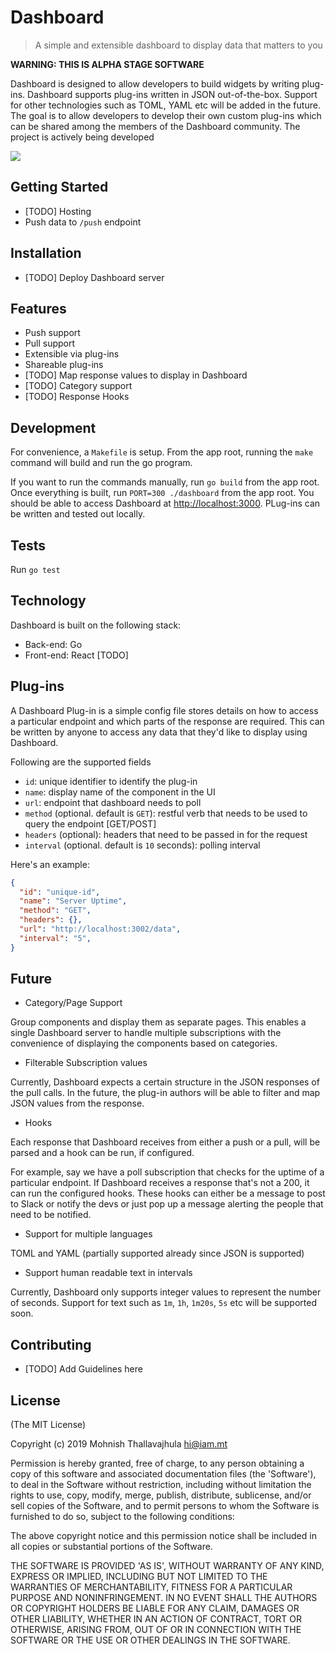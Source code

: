 # Dashboard

> A simple and extensible dashboard to display data that matters to you

**WARNING: THIS IS ALPHA STAGE SOFTWARE**

Dashboard is designed to allow developers to build widgets by writing plug-ins. Dashboard supports plug-ins written in JSON out-of-the-box. Support for other technologies such as TOML, YAML etc will be added in the future. The goal is to allow developers to develop their own custom plug-ins which can be shared among the members of the Dashboard community. The project is actively being developed

![](https://i.imgur.com/r4Dla3J.png)


## Getting Started

* [TODO] Hosting
* Push data to `/push` endpoint

## Installation

* [TODO] Deploy Dashboard server

## Features

* Push support
* Pull support
* Extensible via plug-ins
* Shareable plug-ins
* [TODO] Map response values to display in Dashboard
* [TODO] Category support
* [TODO] Response Hooks

## Development

For convenience, a `Makefile` is setup. From the app root, running the `make` command will build and run the go program.

If you want to run the commands manually, run `go build` from the app root. Once everything is built, run `PORT=300 ./dashboard` from the app root. You should be able to access Dashboard at [http://localhost:3000](http://localhost:3000). PLug-ins can be written and tested out locally.

## Tests

Run `go test`

## Technology

Dashboard is built on the following stack:

* Back-end: Go
* Front-end: React [TODO]

## Plug-ins

A Dashboard Plug-in is a simple config file stores details on how to access a particular endpoint and which parts of the response are required. This can be written by anyone to access any data that they'd like to display using Dashboard.

Following are the supported fields

- `id`: unique identifier to identify the plug-in
- `name`: display name of the component in the UI
- `url`: endpoint that dashboard needs to poll
- `method` (optional. default is `GET`): restful verb that needs to be used to query the endpoint [GET/POST]
- `headers` (optional): headers that need to be passed in for the request
- `interval` (optional. default is `10` seconds): polling interval

Here's an example:

```json
{
  "id": "unique-id",
  "name": "Server Uptime",
  "method": "GET",
  "headers": {},
  "url": "http://localhost:3002/data",
  "interval": "5",
}

```

## Future

* Category/Page Support

Group components and display them as separate pages. This enables a single Dashboard server to handle multiple subscriptions with the convenience of displaying the components based on categories.

* Filterable Subscription values

Currently, Dashboard expects a certain structure in the JSON responses of the pull calls. In the future, the plug-in authors will be able to filter and map JSON values from the response.

* Hooks

Each response that Dashboard receives from either a push or a pull, will be parsed and a hook can be run, if configured.

For example, say we have a poll subscription that checks for the uptime of a particular endpoint. If Dashboard receives a response that's not a 200, it can run the configured hooks. These hooks can either be a message to post to Slack or notify the devs or just pop up a message alerting the people that need to be notified.

* Support for multiple languages

TOML and YAML (partially supported already since JSON is supported)

* Support human readable text in intervals

Currently, Dashboard only supports integer values to represent the number of seconds. Support for text such as `1m`, `1h`, `1m20s`, `5s` etc will be supported soon.

## Contributing

* [TODO] Add Guidelines here

## License

(The MIT License)

Copyright (c) 2019 Mohnish Thallavajhula <hi@iam.mt>

Permission is hereby granted, free of charge, to any person obtaining
a copy of this software and associated documentation files (the
'Software'), to deal in the Software without restriction, including
without limitation the rights to use, copy, modify, merge, publish,
distribute, sublicense, and/or sell copies of the Software, and to
permit persons to whom the Software is furnished to do so, subject to
the following conditions:

The above copyright notice and this permission notice shall be
included in all copies or substantial portions of the Software.

THE SOFTWARE IS PROVIDED 'AS IS', WITHOUT WARRANTY OF ANY KIND,
EXPRESS OR IMPLIED, INCLUDING BUT NOT LIMITED TO THE WARRANTIES OF
MERCHANTABILITY, FITNESS FOR A PARTICULAR PURPOSE AND NONINFRINGEMENT.
IN NO EVENT SHALL THE AUTHORS OR COPYRIGHT HOLDERS BE LIABLE FOR ANY
CLAIM, DAMAGES OR OTHER LIABILITY, WHETHER IN AN ACTION OF CONTRACT,
TORT OR OTHERWISE, ARISING FROM, OUT OF OR IN CONNECTION WITH THE
SOFTWARE OR THE USE OR OTHER DEALINGS IN THE SOFTWARE.
